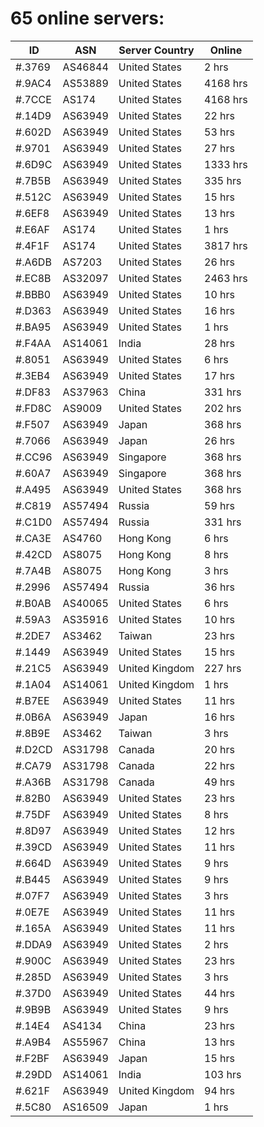 # 65 online servers:

| ID | ASN | Server Country | Online |
| ------ | ------ | ------ | ------ |
| #.3769 | AS46844 | United States | 2 hrs |
| #.9AC4 | AS53889 | United States | 4168 hrs |
| #.7CCE | AS174 | United States | 4168 hrs |
| #.14D9 | AS63949 | United States | 22 hrs |
| #.602D | AS63949 | United States | 53 hrs |
| #.9701 | AS63949 | United States | 27 hrs |
| #.6D9C | AS63949 | United States | 1333 hrs |
| #.7B5B | AS63949 | United States | 335 hrs |
| #.512C | AS63949 | United States | 15 hrs |
| #.6EF8 | AS63949 | United States | 13 hrs |
| #.E6AF | AS174 | United States | 1 hrs |
| #.4F1F | AS174 | United States | 3817 hrs |
| #.A6DB | AS7203 | United States | 26 hrs |
| #.EC8B | AS32097 | United States | 2463 hrs |
| #.BBB0 | AS63949 | United States | 10 hrs |
| #.D363 | AS63949 | United States | 16 hrs |
| #.BA95 | AS63949 | United States | 1 hrs |
| #.F4AA | AS14061 | India | 28 hrs |
| #.8051 | AS63949 | United States | 6 hrs |
| #.3EB4 | AS63949 | United States | 17 hrs |
| #.DF83 | AS37963 | China | 331 hrs |
| #.FD8C | AS9009 | United States | 202 hrs |
| #.F507 | AS63949 | Japan | 368 hrs |
| #.7066 | AS63949 | Japan | 26 hrs |
| #.CC96 | AS63949 | Singapore | 368 hrs |
| #.60A7 | AS63949 | Singapore | 368 hrs |
| #.A495 | AS63949 | United States | 368 hrs |
| #.C819 | AS57494 | Russia | 59 hrs |
| #.C1D0 | AS57494 | Russia | 331 hrs |
| #.CA3E | AS4760 | Hong Kong | 6 hrs |
| #.42CD | AS8075 | Hong Kong | 8 hrs |
| #.7A4B | AS8075 | Hong Kong | 3 hrs |
| #.2996 | AS57494 | Russia | 36 hrs |
| #.B0AB | AS40065 | United States | 6 hrs |
| #.59A3 | AS35916 | United States | 10 hrs |
| #.2DE7 | AS3462 | Taiwan | 23 hrs |
| #.1449 | AS63949 | United States | 15 hrs |
| #.21C5 | AS63949 | United Kingdom | 227 hrs |
| #.1A04 | AS14061 | United Kingdom | 1 hrs |
| #.B7EE | AS63949 | United States | 11 hrs |
| #.0B6A | AS63949 | Japan | 16 hrs |
| #.8B9E | AS3462 | Taiwan | 3 hrs |
| #.D2CD | AS31798 | Canada | 20 hrs |
| #.CA79 | AS31798 | Canada | 22 hrs |
| #.A36B | AS31798 | Canada | 49 hrs |
| #.82B0 | AS63949 | United States | 23 hrs |
| #.75DF | AS63949 | United States | 8 hrs |
| #.8D97 | AS63949 | United States | 12 hrs |
| #.39CD | AS63949 | United States | 11 hrs |
| #.664D | AS63949 | United States | 9 hrs |
| #.B445 | AS63949 | United States | 9 hrs |
| #.07F7 | AS63949 | United States | 3 hrs |
| #.0E7E | AS63949 | United States | 11 hrs |
| #.165A | AS63949 | United States | 11 hrs |
| #.DDA9 | AS63949 | United States | 2 hrs |
| #.900C | AS63949 | United States | 23 hrs |
| #.285D | AS63949 | United States | 3 hrs |
| #.37D0 | AS63949 | United States | 44 hrs |
| #.9B9B | AS63949 | United States | 9 hrs |
| #.14E4 | AS4134 | China | 23 hrs |
| #.A9B4 | AS55967 | China | 13 hrs |
| #.F2BF | AS63949 | Japan | 15 hrs |
| #.29DD | AS14061 | India | 103 hrs |
| #.621F | AS63949 | United Kingdom | 94 hrs |
| #.5C80 | AS16509 | Japan | 1 hrs |

